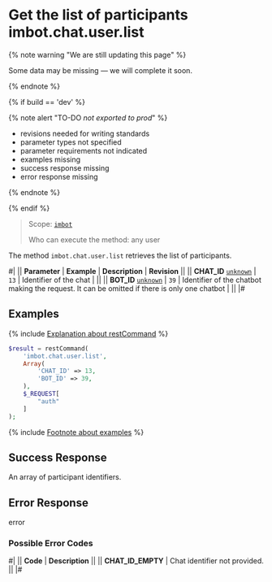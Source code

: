 # Get the list of participants imbot.chat.user.list

{% note warning "We are still updating this page" %}

Some data may be missing — we will complete it soon.

{% endnote %}

{% if build == 'dev' %}

{% note alert "TO-DO _not exported to prod_" %}

- revisions needed for writing standards
- parameter types not specified
- parameter requirements not indicated
- examples missing
- success response missing
- error response missing

{% endnote %}

{% endif %}

> Scope: [`imbot`](../../scopes/permissions.md)
>
> Who can execute the method: any user

The method `imbot.chat.user.list` retrieves the list of participants.

#|
|| **Parameter** | **Example** | **Description** | **Revision** ||
|| **CHAT_ID**
[`unknown`](../../data-types.md) | `13` | Identifier of the chat | ||
|| **BOT_ID**
[`unknown`](../../data-types.md) | `39` | Identifier of the chatbot making the request. It can be omitted if there is only one chatbot | ||
|#

## Examples

{% include [Explanation about restCommand](../_includes/rest-command.md) %}

```php
$result = restCommand(
    'imbot.chat.user.list',
    Array(
        'CHAT_ID' => 13,
        'BOT_ID' => 39,
    ),
    $_REQUEST[
        "auth"
    ]
);
```

{% include [Footnote about examples](../../../_includes/examples.md) %}

## Success Response

An array of participant identifiers.

## Error Response

error

### Possible Error Codes

#|
|| **Code** | **Description** ||
|| **CHAT_ID_EMPTY** | Chat identifier not provided. ||
|#